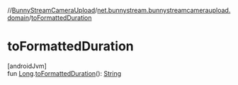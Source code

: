 //[BunnyStreamCameraUpload](../../index.md)/[net.bunnystream.bunnystreamcameraupload.domain](index.md)/[toFormattedDuration](to-formatted-duration.md)

# toFormattedDuration

[androidJvm]\
fun [Long](https://kotlinlang.org/api/latest/jvm/stdlib/kotlin-stdlib/kotlin/-long/index.html).[toFormattedDuration](to-formatted-duration.md)(): [String](https://kotlinlang.org/api/latest/jvm/stdlib/kotlin-stdlib/kotlin/-string/index.html)
